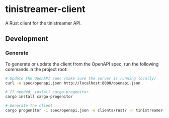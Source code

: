 # tinistreamer-client

A Rust client for the tinistreamer API.

## Development

### Generate

To generate or update the client from the OpenAPI spec, run the following commands in the project root:

```bash
# Update the OpenAPI spec (make sure the server is running locally)
curl -o spec/openapi.json http://localhost:8000/openapi.json

# If needed, install cargo-progenitor
cargo install cargo-progenitor

# Generate the client
cargo progenitor -i spec/openapi.json -o clients/rust/ -n tinistreamer-client --interface builder --tags separate --license-name MIT --version 0.1.0
```
